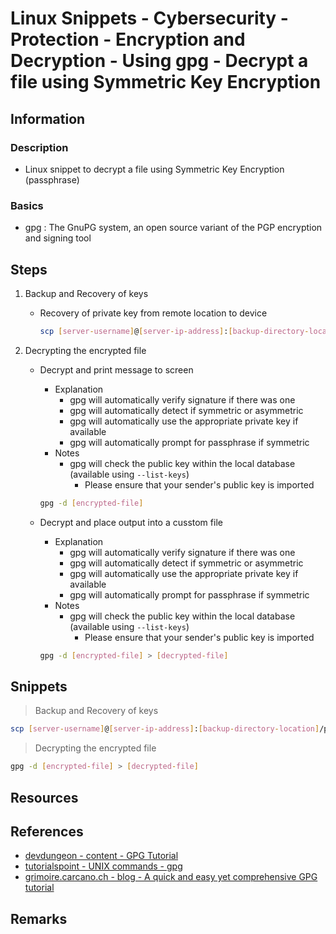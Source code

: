 # Linux Snippets - Cybersecurity - Protection - Encryption and Decryption - Using gpg - Decrypt a file using Symmetric Key Encryption

## Information
### Description
+ Linux snippet to decrypt a file using Symmetric Key Encryption (passphrase)

### Basics
+ gpg : The GnuPG system, an open source variant of the PGP encryption and signing tool

## Steps
1. Backup and Recovery of keys
    - Recovery of private key from remote location to device
        ```bash
        scp [server-username]@[server-ip-address]:[backup-directory-location]/prvkey.{gpg|asc} .
        ```

2. Decrypting the encrypted file
    - Decrypt and print message to screen
        - Explanation
            + gpg will automatically verify signature if there was one
            + gpg will automatically detect if symmetric or asymmetric
            + gpg will automatically use the appropriate private key if available
            + gpg will automatically prompt for passphrase if symmetric
        - Notes
            - gpg will check the public key within the local database (available using `--list-keys`)
                + Please ensure that your sender's public key is imported
        ```bash
        gpg -d [encrypted-file]
        ```

    - Decrypt and place output into a cusstom file
        - Explanation
            + gpg will automatically verify signature if there was one
            + gpg will automatically detect if symmetric or asymmetric
            + gpg will automatically use the appropriate private key if available
            + gpg will automatically prompt for passphrase if symmetric
        - Notes
            - gpg will check the public key within the local database (available using `--list-keys`)
                + Please ensure that your sender's public key is imported
        ```bash
        gpg -d [encrypted-file] > [decrypted-file]
        ```

## Snippets

> Backup and Recovery of keys

```bash
scp [server-username]@[server-ip-address]:[backup-directory-location]/prvkey.{gpg|asc} .
```

> Decrypting the encrypted file

```bash
gpg -d [encrypted-file] > [decrypted-file]
```

## Resources

## References
+ [devdungeon - content - GPG Tutorial](https://www.devdungeon.com/content/gpg-tutorial)
+ [tutorialspoint - UNIX commands - gpg](https://www.tutorialspoint.com/unix_commands/gpg.htm)
+ [grimoire.carcano.ch - blog - A quick and easy yet comprehensive GPG tutorial](https://grimoire.carcano.ch/blog/a-quick-easy-yet-comprehensive-gpg-tutorial/)

## Remarks
